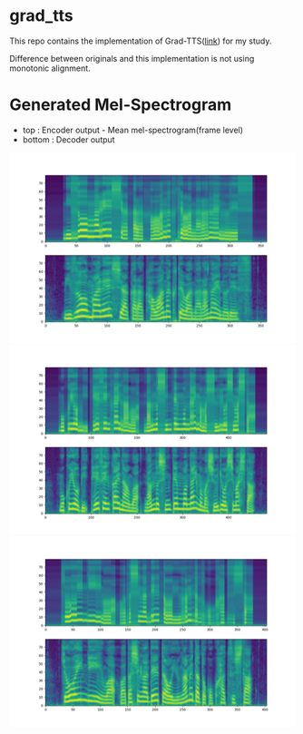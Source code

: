 grad_tts
===

This repo contains the implementation of Grad-TTS([link](https://arxiv.org/abs/2105.06337)) for my study.

Difference between originals and this implementation is not using monotonic alignment.

# Generated Mel-Spectrogram

- top : Encoder output - Mean mel-spectrogram(frame level)
- bottom : Decoder output

![BASIC5000_0001](./asset/BASIC5000_0001.png)
![BASIC5000_0002](./asset/BASIC5000_0002.png)
![BASIC5000_0003](./asset/BASIC5000_0003.png)

